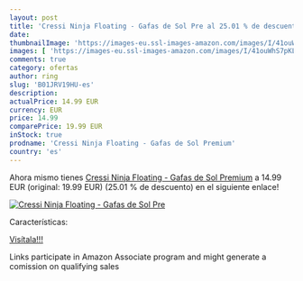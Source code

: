 ```yaml
---
layout: post
title: 'Cressi Ninja Floating - Gafas de Sol Pre al 25.01 % de descuento'
date: 
thumbnailImage: 'https://images-eu.ssl-images-amazon.com/images/I/41ouWhS7pKL._SL200_.jpg'
images: [ 'https://images-eu.ssl-images-amazon.com/images/I/41ouWhS7pKL._SL200_.jpg' ]
comments: true
category: ofertas
author: ring
slug: 'B01JRV19HU-es'
description:
actualPrice: 14.99 EUR
currency: EUR
price: 14.99
comparePrice: 19.99 EUR
inStock: true
prodname: 'Cressi Ninja Floating - Gafas de Sol Premium'
country: 'es'
---
```


Ahora mismo tienes [Cressi Ninja Floating - Gafas de Sol Premium](https://www.amazon.es/dp/B01JRV19HU/?tag=tolees-21) a 14.99 EUR (original: 19.99 EUR) (25.01 %  de descuento) en el siguiente enlace!

[![Cressi Ninja Floating - Gafas de Sol Pre](https://images-eu.ssl-images-amazon.com/images/I/41ouWhS7pKL._SL200_.jpg)](https://www.amazon.es/dp/B01JRV19HU/?tag=tolees-21)

Características:


[Visítala!!!](https://www.amazon.es/dp/B01JRV19HU/?tag=tolees-21)

Links participate in Amazon Associate program and might generate a comission on qualifying sales
